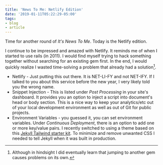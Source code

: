 ```yaml
---
title: 'News To Me: Netlify Edition'
date: '2019-01-11T05:22:29-05:00'
tags:
- blog
- article
---
```


Time for another round of *It's News To Me*. Today is the Netlify edition.

I continue to be impressed and amazed with Netlify. It reminds me of when I started to use rails (in 2011). I would find myself trying to hack something together without searching for an existing gem first. In the end, I would quickly realize I wasted time-solving a problem that already had a solution[^1].

* Netlify - Just putting this out there. It is NET-LI-FY and not NET-IFY. If I talked to you about this service before the new year, I very likely told you the wrong name.
* Snippet Injection - This is listed under *Post Processing* in your site's dashboard. It provides you an option to inject a script into document's head or body section. This is a nice way to keep your analytics/etc out of your local development environment as well as out of Git for public projects.
* Environment Variables - you guessed it, you can set environment variables. Under *Continuous Deployment*, there is an option to add one or more key/value pairs. I recently switched to using a theme based on this [Jekyll Tailwind starter kit](https://github.com/mhanberg/jekyll-tailwind-starter). To minimize and remove unwanted CSS I needed to tell Jekyll when it was built in production.

[^1]: Although in hindsight I did eventually learn that jumping to another gem causes problems on its own.

